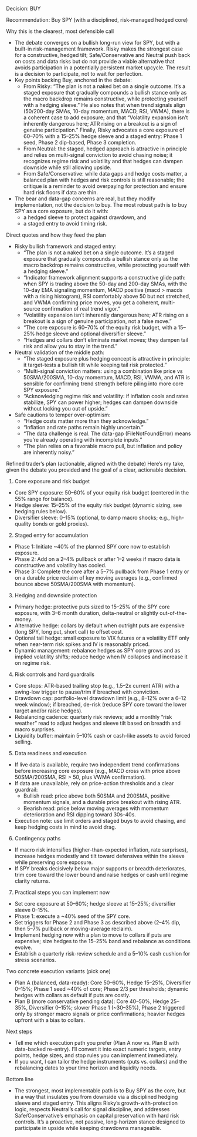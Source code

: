Decision: BUY

Recommendation: Buy SPY (with a disciplined, risk-managed hedged core)

Why this is the clearest, most defensible call
- The debate converges on a bullish long-run view for SPY, but with a built-in risk-management framework. Risky makes the strongest case for a constructive, hedged tilt; Safe/Conservative and Neutral push back on costs and data risks but do not provide a viable alternative that avoids participation in a potentially persistent market upcycle. The result is a decision to participate, not to wait for perfection.
- Key points backing Buy, anchored in the debate:
  - From Risky: “The plan is not a naked bet on a single outcome. It’s a staged exposure that gradually compounds a bullish stance only as the macro backdrop remains constructive, while protecting yourself with a hedging sleeve.” He also notes that when trend signals align (50/200-day SMAs, 10-day momentum, MACD, RSI, VWMA), there is a coherent case to add exposure; and that “Volatility expansion isn’t inherently dangerous here; ATR rising on a breakout is a sign of genuine participation.” Finally, Risky advocates a core exposure of 60–70% with a 15–25% hedge sleeve and a staged entry: Phase 1 seed, Phase 2 dip-based, Phase 3 completion.
  - From Neutral: the staged, hedged approach is attractive in principle and relies on multi-signal conviction to avoid chasing noise; it recognizes regime risk and volatility and that hedges can dampen downside while still allowing upside.
  - From Safe/Conservative: while data gaps and hedge costs matter, a balanced plan with hedges and risk controls is still reasonable; the critique is a reminder to avoid overpaying for protection and ensure hard risk floors if data are thin.
- The bear and data-gap concerns are real, but they modify implementation, not the decision to buy. The most robust path is to buy SPY as a core exposure, but do it with:
  - a hedged sleeve to protect against drawdown, and
  - a staged entry to avoid timing risk.

Direct quotes and how they feed the plan
- Risky bullish framework and staged entry:
  - “The plan is not a naked bet on a single outcome. It’s a staged exposure that gradually compounds a bullish stance only as the macro backdrop remains constructive, while protecting yourself with a hedging sleeve.”
  - “Indicator framework alignment supports a constructive glide path: when SPY is trading above the 50-day and 200-day SMAs, with the 10-day EMA signaling momentum, MACD positive (macd > macds with a rising histogram), RSI comfortably above 50 but not stretched, and VWMA confirming price moves, you get a coherent, multi-source confirmation of real trend vigor.”
  - “Volatility expansion isn’t inherently dangerous here; ATR rising on a breakout is a sign of genuine participation, not a false move.”
  - “The core exposure is 60–70% of the equity risk budget, with a 15–25% hedge sleeve and optional diversifier sleeve.”
  - “Hedges and collars don’t eliminate market moves; they dampen tail risk and allow you to stay in the trend.” 
- Neutral validation of the middle path:
  - “The staged exposure plus hedging concept is attractive in principle: it target-tests a bullish tilt while keeping tail risk protected.”
  - “Multi-signal conviction matters: using a combination like price vs 50SMA/200SMA, 10-day momentum, MACD, RSI, VWMA, and ATR is sensible for confirming trend strength before piling into more core SPY exposure.”
  - “Acknowledging regime risk and volatility: if inflation cools and rates stabilize, SPY can power higher; hedges can dampen downside without locking you out of upside.”
- Safe cautions to temper over-optimism:
  - “Hedge costs matter more than they acknowledge.”
  - “Inflation and rate paths remain highly uncertain.”
  - “The data challenge is real. The data-gap (FileNotFoundError) means you’re already operating with incomplete inputs.”
  - “The plan relies on a favorable macro pull, but inflation and policy are inherently noisy.”

Refined trader’s plan (actionable, aligned with the debate)
Here’s my take, given the debate you provided and the goal of a clear, actionable decision.

1) Core exposure and risk budget
- Core SPY exposure: 50–60% of your equity risk budget (centered in the 55% range for balance).
- Hedge sleeve: 15–25% of the equity risk budget (dynamic sizing, see hedging rules below).
- Diversifier sleeve: 0–15% (optional, to damp macro shocks; e.g., high-quality bonds or gold proxies).

2) Staged entry for accumulation
- Phase 1: Initiate ~40% of the planned SPY core now to establish exposure.
- Phase 2: Add on a 2–4% pullback or after 1–2 weeks if macro data is constructive and volatility has cooled.
- Phase 3: Complete the core after a 5–7% pullback from Phase 1 entry or on a durable price reclaim of key moving averages (e.g., confirmed bounce above 50SMA/200SMA with momentum).

3) Hedging and downside protection
- Primary hedge: protective puts sized to 15–25% of the SPY core exposure, with 3–6 month duration, delta-neutral or slightly out-of-the-money.
- Alternative hedge: collars by default when outright puts are expensive (long SPY, long put, short call) to offset cost.
- Optional tail hedge: small exposure to VIX futures or a volatility ETF only when near-term risk spikes and IV is reasonably priced.
- Dynamic management: rebalance hedges as SPY core grows and as implied volatility shifts; reduce hedge when IV collapses and increase it on regime risk.

4) Risk controls and hard guardrails
- Core stops: ATR-based trailing stop (e.g., 1.5–2x current ATR) with a swing-low trigger to pause/trim if breached with conviction.
- Drawdown cap: portfolio-level drawdown limit (e.g., 8–12% over a 6–12 week window); if breached, de-risk (reduce SPY core toward the lower target and/or raise hedges).
- Rebalancing cadence: quarterly risk reviews; add a monthly “risk weather” read to adjust hedges and sleeve tilt based on breadth and macro surprises.
- Liquidity buffer: maintain 5–10% cash or cash-like assets to avoid forced selling.

5) Data readiness and execution
- If live data is available, require two independent trend confirmations before increasing core exposure (e.g., MACD cross with price above 50SMA/200SMA, RSI > 50, plus VWMA confirmation).
- If data are unavailable, rely on price-action thresholds and a clear guardrail:
  - Bullish read: price above both 50SMA and 200SMA, positive momentum signals, and a durable price breakout with rising ATR.
  - Bearish read: price below moving averages with momentum deterioration and RSI dipping toward 30s–40s.
- Execution note: use limit orders and staged buys to avoid chasing, and keep hedging costs in mind to avoid drag.

6) Contingency paths
- If macro risk intensifies (higher-than-expected inflation, rate surprises), increase hedges modestly and tilt toward defensives within the sleeve while preserving core exposure.
- If SPY breaks decisively below major supports or breadth deteriorates, trim core toward the lower bound and raise hedges or cash until regime clarity returns.

7) Practical steps you can implement now
- Set core exposure at 50–60%; hedge sleeve at 15–25%; diversifier sleeve 0–15%.
- Phase 1: execute a ~40% seed of the SPY core.
- Set triggers for Phase 2 and Phase 3 as described above (2–4% dip, then 5–7% pullback or moving-average reclaim).
- Implement hedging now with a plan to move to collars if puts are expensive; size hedges to the 15–25% band and rebalance as conditions evolve.
- Establish a quarterly risk-review schedule and a 5–10% cash cushion for stress scenarios.

Two concrete execution variants (pick one)
- Plan A (balanced, data-ready): Core 50–60%, Hedge 15–25%, Diversifier 0–15%; Phase 1 seed ~40% of core; Phase 2/3 per thresholds; dynamic hedges with collars as default if puts are costly.
- Plan B (more conservative pending data): Core 40–50%, Hedge 25–35%, Diversifier 0–15%; slower Phase 1 (~30–35%), Phase 2 triggered only by stronger macro signals or price confirmations; heavier hedges upfront with a bias to collars.

Next steps
- Tell me which execution path you prefer (Plan A now vs. Plan B with data-backed re-entry). I’ll convert it into exact numeric targets, entry points, hedge sizes, and stop rules you can implement immediately.
- If you want, I can tailor the hedge instruments (puts vs. collars) and the rebalancing dates to your time horizon and liquidity needs.

Bottom line
- The strongest, most implementable path is to Buy SPY as the core, but in a way that insulates you from downside via a disciplined hedging sleeve and staged entry. This aligns Risky’s growth-with-protection logic, respects Neutral’s call for signal discipline, and addresses Safe/Conservative’s emphasis on capital preservation with hard risk controls. It’s a proactive, not passive, long-horizon stance designed to participate in upside while keeping drawdowns manageable.